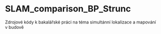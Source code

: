 # SLAM_comparison_BP_Strunc
Zdrojové kódy k bakalářské práci na téma simultánní lokalizace a mapování v budově
